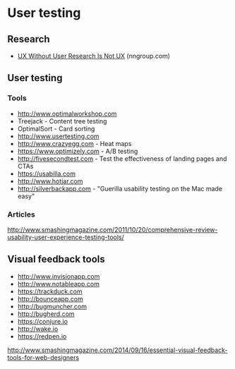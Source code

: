 # User testing

## Research

* [UX Without User Research Is Not UX](http://www.nngroup.com/articles/ux-without-user-research-x/) (nngroup.com)


## User testing

### Tools

* http://www.optimalworkshop.com
 * Treejack - Content tree testing
 * OptimalSort - Card sorting
* http://www.usertesting.com
* http://www.crazyegg.com - Heat maps
* https://www.optimizely.com - A/B testing
* http://fivesecondtest.com - Test the effectiveness of landing pages and CTAs
* https://usabilla.com
* http://www.hotjar.com
* http://silverbackapp.com - "Guerilla usability testing on the Mac made easy"


### Articles

http://www.smashingmagazine.com/2011/10/20/comprehensive-review-usability-user-experience-testing-tools/


## Visual feedback tools

* http://www.invisionapp.com
* http://www.notableapp.com
* https://trackduck.com
* http://bounceapp.com
* http://bugmuncher.com
* http://bugherd.com
* https://conjure.io
* http://wake.io
* https://redpen.io

http://www.smashingmagazine.com/2014/09/16/essential-visual-feedback-tools-for-web-designers

